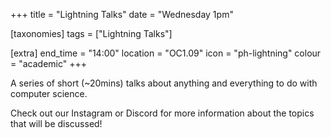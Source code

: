 +++
title = "Lightning Talks"
date = "Wednesday 1pm"

[taxonomies]
tags = ["Lightning Talks"]

[extra]
end_time = "14:00"
location = "OC1.09"
icon = "ph-lightning"
colour = "academic"
+++

A series of short (~20mins) talks about anything and everything to do with computer science.

Check out our Instagram or Discord for more information about the topics that will be discussed!
